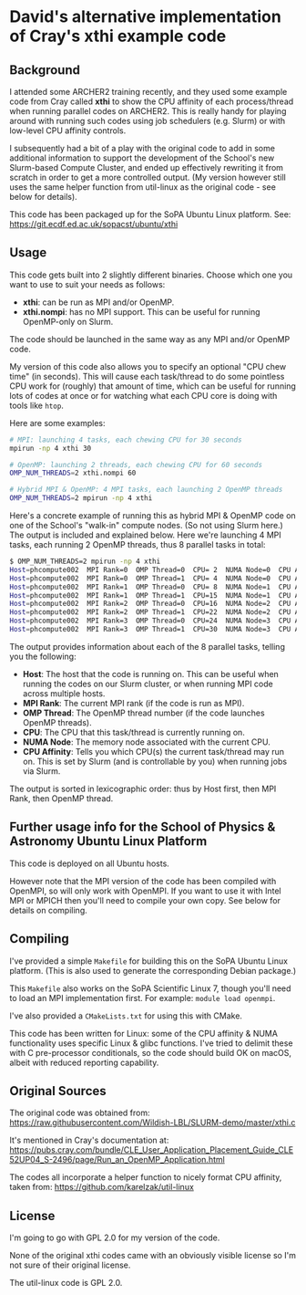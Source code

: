 # David's alternative implementation of Cray's xthi example code

## Background

I attended some ARCHER2 training recently, and they used some example code from Cray
called **xthi** to show the CPU affinity of each process/thread when running parallel
codes on ARCHER2. This is really handy for playing around with running such codes
using job schedulers (e.g. Slurm) or with low-level CPU affinity controls.

I subsequently had a bit of a play with the original code to add in some
additional information to support the development of the School's new Slurm-based
Compute Cluster, and ended up effectively rewriting it from scratch in order to get
a more controlled output. (My version however still uses the same helper function from
util-linux as the original code - see below for details).

This code has been packaged up for the SoPA Ubuntu Linux platform.
See: https://git.ecdf.ed.ac.uk/sopacst/ubuntu/xthi

## Usage

This code gets built into 2 slightly different binaries.
Choose which one you want to use to suit your needs as follows:

* **xthi**: can be run as MPI and/or OpenMP.
* **xthi.nompi**: has no MPI support. This can be useful for running
  OpenMP-only on Slurm.

The code should be launched in the same way as any MPI and/or OpenMP code.

My version of this code also allows you to specify an optional "CPU chew time" (in seconds).
This will cause each task/thread to do some pointless CPU work for (roughly) that
amount of time, which can be useful for running lots of codes at once or for
watching what each CPU core is doing with tools like `htop`.

Here are some examples:

```sh
# MPI: launching 4 tasks, each chewing CPU for 30 seconds
mpirun -np 4 xthi 30

# OpenMP: launching 2 threads, each chewing CPU for 60 seconds
OMP_NUM_THREADS=2 xthi.nompi 60

# Hybrid MPI & OpenMP: 4 MPI tasks, each launching 2 OpenMP threads
OMP_NUM_THREADS=2 mpirun -np 4 xthi
```

Here's a concrete example of running this as hybrid MPI & OpenMP code on one of the
School's "walk-in" compute nodes. (So not using Slurm here.) The output is included
and explained below. Here we're launching 4 MPI tasks, each running 2 OpenMP threads,
thus 8 parallel tasks in total:

```sh
$ OMP_NUM_THREADS=2 mpirun -np 4 xthi
Host=phcompute002  MPI Rank=0  OMP Thread=0  CPU= 2  NUMA Node=0  CPU Affinity=  0-7
Host=phcompute002  MPI Rank=0  OMP Thread=1  CPU= 4  NUMA Node=0  CPU Affinity=  0-7
Host=phcompute002  MPI Rank=1  OMP Thread=0  CPU= 8  NUMA Node=1  CPU Affinity= 8-15
Host=phcompute002  MPI Rank=1  OMP Thread=1  CPU=15  NUMA Node=1  CPU Affinity= 8-15
Host=phcompute002  MPI Rank=2  OMP Thread=0  CPU=16  NUMA Node=2  CPU Affinity=16-23
Host=phcompute002  MPI Rank=2  OMP Thread=1  CPU=22  NUMA Node=2  CPU Affinity=16-23
Host=phcompute002  MPI Rank=3  OMP Thread=0  CPU=24  NUMA Node=3  CPU Affinity=24-31
Host=phcompute002  MPI Rank=3  OMP Thread=1  CPU=30  NUMA Node=3  CPU Affinity=24-31
```

The output provides information about each of the 8 parallel tasks, telling you
the following:

* **Host**: The host that the code is running on. This can be useful when running
  the codes on our Slurm cluster, or when running MPI code across multiple hosts.
* **MPI Rank**: The current MPI rank (if the code is run as MPI).
* **OMP Thread**: The OpenMP thread number (if the code launches OpenMP threads).
* **CPU**: The CPU that this task/thread is currently running on.
* **NUMA Node**: The memory node associated with the current CPU.
* **CPU Affinity**: Tells you which CPU(s) the current task/thread may run on.
  This is set by Slurm (and is controllable by you) when running jobs via Slurm.

The output is sorted in lexicographic order: thus by Host first, then MPI Rank,
then OpenMP thread.

## Further usage info for the School of Physics & Astronomy Ubuntu Linux Platform

This code is deployed on all Ubuntu hosts.

However note that the MPI version of the code has been compiled with OpenMPI,
so will only work with OpenMPI. If you want to use it with Intel MPI or MPICH
then you'll need to compile your own copy. See below for details on compiling.

## Compiling

I've provided a simple `Makefile` for building this on the SoPA Ubuntu Linux platform.
(This is also used to generate the corresponding Debian package.)

This `Makefile` also works on the SoPA Scientific Linux 7, though you'll need to load
an MPI implementation first. For example: `module load openmpi`.

I've also provided a `CMakeLists.txt` for using this with CMake.

This code has been written for Linux: some of the CPU affinity & NUMA functionality
uses specific Linux & glibc functions. I've tried to delimit these with C pre-processor
conditionals, so the code should build OK on macOS, albeit with reduced reporting capability.

## Original Sources

The original code was obtained from:
https://raw.githubusercontent.com/Wildish-LBL/SLURM-demo/master/xthi.c

It's mentioned in Cray's documentation at:
https://pubs.cray.com/bundle/CLE_User_Application_Placement_Guide_CLE52UP04_S-2496/page/Run_an_OpenMP_Application.html

The codes all incorporate a helper function to nicely format
CPU affinity, taken from:
https://github.com/karelzak/util-linux

## License

I'm going to go with GPL 2.0 for my version of the code.

None of the original xthi codes came with an obviously visible license
so I'm not sure of their original license.

The util-linux code is GPL 2.0.
